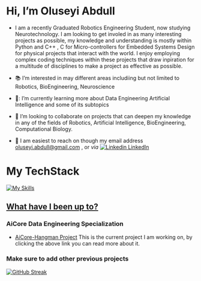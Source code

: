 # Hi, I’m Oluseyi Abdull
- I am a recently Graduated Robotics Engineering Student, now studying Neurotechnology. I am looking to get involed in as many interesting projects as possible, my knowledge and understanding is mostly within Python and C++ , C for Micro-controllers for Embedded Systems Design
  for physical projects that interact with the world. I enjoy employing complex coding techniques within these projects that draw inpiration for a multitude of disciplines to make a project as effective as possible.
  
- 📚 I’m interested in may different areas includiing but not limited to Robotics, BioEngineering, Neuroscience
  
- 🧠: I’m currently learning more about Data Engineering Artificial Intelligence and some of its subtopics
  
- 🤖 I’m looking to collaborate on projects that can deepen my knowledge in any of the fields of Robotics, Artificial Intelligence, BioEngineering, Computational Biology.
  
- 📧 I am easiest to reach on though my email address oluseyi.abdull@gmail.com , or _via_ [![Linkedin](https://i.stack.imgur.com/gVE0j.png) LinkedIn](https://www.linkedin.com/in/o-abdull/)
<!---
Oluseyi-Abdull/Oluseyi-Abdull is a ✨ special ✨ repository because its `README.md` (this file) appears on your GitHub profile.
You can click the Preview link to take a look at your changes.
--->
# My TechStack

[![My Skills](https://skillicons.dev/icons?i=py,tensorflow,arduino,linux,bash,git,github)](https://skillicons.dev)

## [What have I been up to?](https://github.com/Oluseyi-Abdull?tab=repositories)

### AiCore Data Engineering Specialization
- [AiCore-Hangman Project](https://github.com/Oluseyi-Abdull/AiCore-Hangman)
  This is the current project I am working on, by clicking the above link you can read more about it.

### Make sure to add other previous projects

[![GitHub Streak](https://streak-stats.demolab.com?user=Oluseyi-Abdull&theme=radical&border_radius=5&date_format=j%20M%5B%20Y%5D)](https://git.io/streak-stats)
